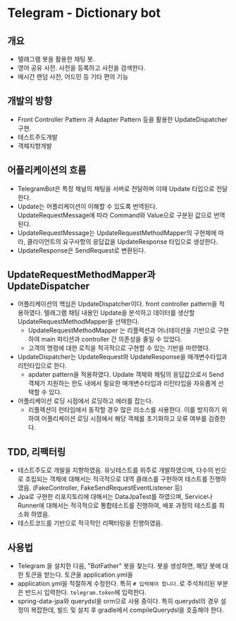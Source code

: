 # Telegram - Dictionary bot

## 개요 
- 텔래그램 봇을 활용한 채팅 봇.
- 영어 공유 사전. 사전을 등록하고 사전을 검색한다. 
- 매시간 랜덤 사전, 어드민 등 기타 편의 기능 

## 개발의 방향
- Front Controller Pattern 과 Adapter Pattern 등을 활용한 UpdateDispatcher 구현.
- 테스트주도개발
- 객체지향개발

## 어플리케이션의 흐름
- TelegramBot은 특정 채널의 채팅을 서버로 전달하며 이때 Update 타입으로 전달한다.
- Update는 어플리케이션이 이해할 수 있도록 번역된다. UpdateRequestMessage에 따라 Command와 Value으로 구분된 값으로 번역된다.
- UpdateRequestMessage는 UpdateRequestMethodMapper의 구현체에 따라, 클라이언트의 요구사항의 응답값을 UpdateResponse 타입으로 생성한다.
- UpdateResponse은 SendRequest로 변환된다.

## UpdateRequestMethodMapper과 UpdateDispatcher 
- 어플리케이션의 핵심은 UpdateDispatcher이다. front controller pattern을 적용하였다. 텔래그램 채팅 내용인 Update을 분석하고 데이터를 생산할 UpdateRequestMethodMapper을 선택한다.
  - UpdateRequestMethodMapper 는 리플렉션과 어너테이션을 기반으로 구현하여 main 파티션과 controller 간 의존성을 줄일 수 있었다.
  - 고객의 명령에 대한 로직을 적극적으로 구현할 수 있는 기반을 마련했다.
- UpdateDispatcher는 UpdateRequest와 UpdateResponse을 매개변수타입과 리턴타입으로 한다. 
  - apdater pattern을 적용하였다. Update 객체와 채팅의 응답값으로서 Send객체가 지원하는 한도 내에서 필요한 매개변수타입과 리턴타입을 자유롭게 선택할 수 있다.
- 어플리케이션 로딩 시점에서 로딩하고 에러를 잡는다.
  - 리플렉션이 런타임에서 동작할 경우 많은 리소스를 사용한다. 이를 방지하기 위하여 어플리케이션 로딩 시점에서 해당 객체를 초기화하고 오류 여부를 검증한다.

## TDD, 리팩터링
- 테스트주도로 개발을 지향하였음. 유닛테스트를 위주로 개발하였으며, 다수의 빈으로 조립되는 객체에 대해서는 적극적으로 대역 클래스를 구현하여 테스트를 진행하였음. (FakeController, FakeSendRequestEventListener 등)
- Jpa로 구현한 리포지토리에 대해서는 DataJpaTest를 하였으며, Service나 Runner에 대해서는 적극적으로 통합테스트를 진행하여, 배포 과정의 테스트를 최소화 하였음.
- 테스트코드를 기반으로 적극적인 리팩터링을 진행하였음.

## 사용법
- Telegram 을 설치한 다음, "BotFather" 봇을 찾는다. 봇을 생성하면, 해당 봇에 대한 토큰을 받는다. 토큰을 application.yml을   
- application.yml을 적절하게 수정한다. 특히 `# 입력해야 합니다.`로 주석처리된 부분은 반드시 입력한다. `telegram.token`에 입력한다.
- spring-data-jpa와 querydsl을 orm으로 사용 중이다. 특히 querydsl의 경우 설정이 복잡한데, 빌드 및 설치 후 gradle에서 compileQuerydsl을 호출해야 한다.
